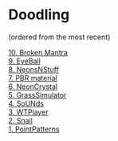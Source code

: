 # Doodling

(ordered from the most recent)

[10. Broken Mantra](https://rawgit.com/PierfrancescoSoffritti/Doodling/master/10.%20BrokenMantra/index.html) <br/>
[9. EyeBall](https://rawgit.com/PierfrancescoSoffritti/Doodling/master/9.%20EyeBall/index.html) <br/>
[8. NeonsNStuff](https://rawgit.com/PierfrancescoSoffritti/Doodling/master/8.%20NeonsNStuff/index.html) <br/>
[7. PBR material](https://rawgit.com/PierfrancescoSoffritti/Doodling/master/7.%20PBR%20Material/index.html) <br/>
[6. NeonCrystal](https://rawgit.com/PierfrancescoSoffritti/Doodling/master/6.%20NeonCrystal/index.html) <br/>
[5. GrassSimulator](https://rawgit.com/PierfrancescoSoffritti/Doodling/master/5.%20GrassSimulator/index.html) <br/>
[4. SoUNds](https://rawgit.com/PierfrancescoSoffritti/Doodling/master/4.%20SoUNds/index.html) <br/>
[3. WTPlayer](https://rawgit.com/PierfrancescoSoffritti/Doodling/master/3.%20WTPlayer/index.html) <br/>
[2. Snail](https://rawgit.com/PierfrancescoSoffritti/Doodling/master/2.%20Snail/index.html) <br/>
[1. PointPatterns](https://rawgit.com/PierfrancescoSoffritti/Doodling/master/1.%20PointPatterns/index.html) <br/>